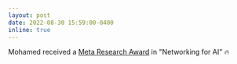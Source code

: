 ```yaml
---
layout: post
date: 2022-08-30 15:59:00-0400
inline: true
---
```


Mohamed received a [Meta Research Award](https://research.facebook.com/research-award-recipients/?s) in "Networking for AI" :fire:
